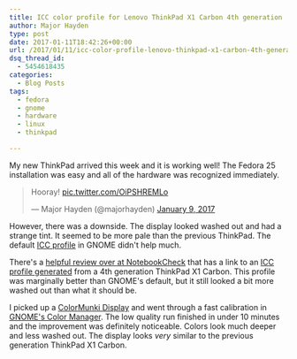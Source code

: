 ```yaml
---
title: ICC color profile for Lenovo ThinkPad X1 Carbon 4th generation
author: Major Hayden
type: post
date: 2017-01-11T18:42:26+00:00
url: /2017/01/11/icc-color-profile-lenovo-thinkpad-x1-carbon-4th-generation/
dsq_thread_id:
  - 5454618435
categories:
  - Blog Posts
tags:
  - fedora
  - gnome
  - hardware
  - linux
  - thinkpad

---
```

My new ThinkPad arrived this week and it is working well! The Fedora 25 installation was easy and all of the hardware was recognized immediately.

<blockquote class="twitter-tweet tw-align-center" data-width="500">
  <p lang="en" dir="ltr">
    Hooray! <a href="https://t.co/OiPSHREMLo">pic.twitter.com/OiPSHREMLo</a>
  </p>

  <p>
    &mdash; Major Hayden (@majorhayden) <a href="https://twitter.com/majorhayden/status/818490272036298753">January 9, 2017</a>
  </p>
</blockquote>



However, there was a downside. The display looked washed out and had a strange tint. It seemed to be more pale than the previous ThinkPad. The default [ICC profile][1] in GNOME didn't help much.

There's a [helpful review over at NotebookCheck][2] that has a link to an [ICC profile generated][3] from a 4th generation ThinkPad X1 Carbon. This profile was marginally better than GNOME's default, but it still looked a bit more washed out than what it should be.

I picked up a [ColorMunki Display][4] and went through a fast calibration in [GNOME's Color Manager][5]. The low quality run finished in under 10 minutes and the improvement was definitely noticeable. Colors look much deeper and less washed out. The display looks _very_ similar to the previous generation ThinkPad X1 Carbon.

 [1]: https://en.wikipedia.org/wiki/ICC_profile
 [2]: http://www.notebookcheck.net/Lenovo-ThinkPad-X1-Carbon-2016-Core-i7-WQHD-Ultrabook-Review.162631.0.html
 [3]: http://www.notebookcheck.net/uploads/tx_nbc2/X1_Carbon_WQHD_VVX14T058J00.icm
 [4]: http://www.xrite.com/categories/calibration-profiling/colormunki-display
 [5]: https://help.gnome.org/users/gnome-help/3.14/color.html.en
